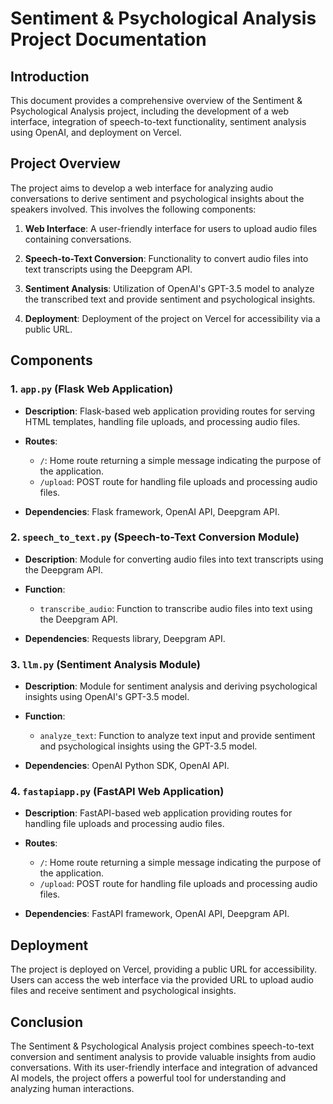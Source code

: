 # Sentiment & Psychological Analysis Project Documentation

## Introduction

This document provides a comprehensive overview of the Sentiment & Psychological Analysis project, including the development of a web interface, integration of speech-to-text functionality, sentiment analysis using OpenAI, and deployment on Vercel.

## Project Overview

The project aims to develop a web interface for analyzing audio conversations to derive sentiment and psychological insights about the speakers involved. This involves the following components:

1. **Web Interface**: A user-friendly interface for users to upload audio files containing conversations.

2. **Speech-to-Text Conversion**: Functionality to convert audio files into text transcripts using the Deepgram API.

3. **Sentiment Analysis**: Utilization of OpenAI's GPT-3.5 model to analyze the transcribed text and provide sentiment and psychological insights.

4. **Deployment**: Deployment of the project on Vercel for accessibility via a public URL.

## Components

### 1. `app.py` (Flask Web Application)

- **Description**: Flask-based web application providing routes for serving HTML templates, handling file uploads, and processing audio files.
  
- **Routes**:
  - `/`: Home route returning a simple message indicating the purpose of the application.
  - `/upload`: POST route for handling file uploads and processing audio files.
  
- **Dependencies**: Flask framework, OpenAI API, Deepgram API.

### 2. `speech_to_text.py` (Speech-to-Text Conversion Module)

- **Description**: Module for converting audio files into text transcripts using the Deepgram API.
  
- **Function**:
  - `transcribe_audio`: Function to transcribe audio files into text using the Deepgram API.

- **Dependencies**: Requests library, Deepgram API.

### 3. `llm.py` (Sentiment Analysis Module)

- **Description**: Module for sentiment analysis and deriving psychological insights using OpenAI's GPT-3.5 model.
  
- **Function**:
  - `analyze_text`: Function to analyze text input and provide sentiment and psychological insights using the GPT-3.5 model.

- **Dependencies**: OpenAI Python SDK, OpenAI API.

### 4. `fastapiapp.py` (FastAPI Web Application)

- **Description**: FastAPI-based web application providing routes for handling file uploads and processing audio files.
  
- **Routes**:
  - `/`: Home route returning a simple message indicating the purpose of the application.
  - `/upload`: POST route for handling file uploads and processing audio files.
  
- **Dependencies**: FastAPI framework, OpenAI API, Deepgram API.

## Deployment

The project is deployed on Vercel, providing a public URL for accessibility. Users can access the web interface via the provided URL to upload audio files and receive sentiment and psychological insights.

## Conclusion

The Sentiment & Psychological Analysis project combines speech-to-text conversion and sentiment analysis to provide valuable insights from audio conversations. With its user-friendly interface and integration of advanced AI models, the project offers a powerful tool for understanding and analyzing human interactions.